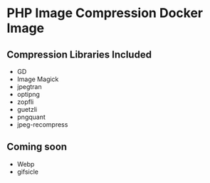# PHP Image Compression Docker Image
## Compression Libraries Included
- GD
- Image Magick
- jpegtran
- optipng
- zopfli
- guetzli
- pngquant
- jpeg-recompress
## Coming soon
- Webp
- gifsicle
